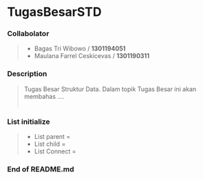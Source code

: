 # **TugasBesarSTD**

### Collabolator
>- Bagas Tri Wibowo / **1301194051**<br>
>- Maulana Farrel Ceskicevas / **1301190311**<br>

### Description
> Tugas Besar Struktur Data. Dalam topik Tugas Besar ini akan membahas ....<br><br>

### List initialize
>- List parent = 
>- List child = 
>- List Connect = 

### End of README.md

